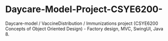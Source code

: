 # Daycare-Model-Project-CSYE6200-
Daycare-model / VaccineDistribution / Immunizations project (CSYE6200 Concepts of Object Oriented Design) - Factory design, MVC, SwingUI, Java 8.
